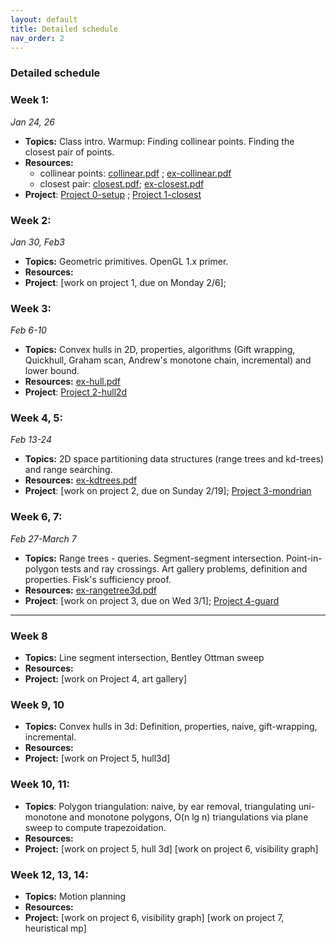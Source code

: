 ```yaml
---
layout: default 
title: Detailed schedule
nav_order: 2
---
```



### Detailed schedule 

### Week 1:
_Jan 24, 26_

- __Topics:__ Class intro. Warmup: Finding collinear points. Finding the closest pair of points. 
- __Resources:__ 
    - collinear points:   [collinear.pdf](Lectures/L1-intro/cg-collinear.pdf) ; [ex-collinear.pdf](Lectures/L1-intro/ex-collinear.pdf)
    - closest pair:   [closest.pdf](Lectures/L2-closest/cg-closestpair.pdf); [ex-closest.pdf](Lectures/L2-closest/ex-closestpair.pdf)
- __Project__:  [Project 0-setup](Projects/P0-setup.md) ; [Project 1-closest](Projects/P1-closest.md)


### Week 2:
_Jan 30, Feb3_

- __Topics:__ Geometric primitives.  OpenGL 1.x primer. 
- __Resources:__ 
- __Project__:  [work on project 1, due on Monday 2/6]; 
 
 
### Week 3:
_Feb 6-10_

- __Topics:__ Convex hulls in 2D, properties, algorithms (Gift wrapping, Quickhull, Graham scan, Andrew's monotone chain, incremental) and lower bound. 
- __Resources:__  [ex-hull.pdf](Lectures/L4-hull2d/ex-hull.pdf)
- __Project__: [Project 2-hull2d](Projects/P2-hull2d.md)
 

### Week 4, 5: 
_Feb 13-24_

- __Topics:__ 2D space partitioning data structures (range trees and kd-trees) and range searching. 
- __Resources:__  [ex-kdtrees.pdf](Lectures/L5-spacepartition/ex-kdtree.pdf)
- __Project__: [work on project 2, due on Sunday 2/19]; [Project 3-mondrian](Projects/P3-mondrian.md)

### Week 6, 7: 
_Feb 27-March 7_

- __Topics:__  Range trees - queries. Segment-segment intersection.  Point-in-polygon tests and ray crossings. Art gallery problems, definition and properties. Fisk's sufficiency proof.  
- __Resources:__  [ex-rangetree3d.pdf](Lectures/L5-spacepartition/ex-rangetree3d.pdf)
- __Project__: [work on project 3, due on Wed 3/1]; [Project 4-guard](Projects/P4-guard.md) 


***

### Week 8
- __Topics:__ Line segment intersection, Bentley Ottman sweep 
- __Resources:__
- __Project:__ [work on Project 4, art gallery] 

### Week 9, 10
- __Topics:__ Convex hulls in 3d: Definition, properties, naive, gift-wrapping, incremental.
- __Resources:__
- __Project:__ [work on Project 5, hull3d] 


### Week 10, 11: 
- __Topics__: Polygon triangulation: naive, by ear removal, triangulating uni-monotone and monotone polygons, O(n lg n) triangulations via plane sweep to compute trapezoidation. 
- __Resources:__
- __Project:__ [work on project 5, hull 3d] [work on project 6, visibility graph]

### Week 12, 13, 14: 
- __Topics:__ Motion planning 
- __Resources:__
- __Project:__ [work on project 6, visibility graph] [work on project 7, heuristical mp]

